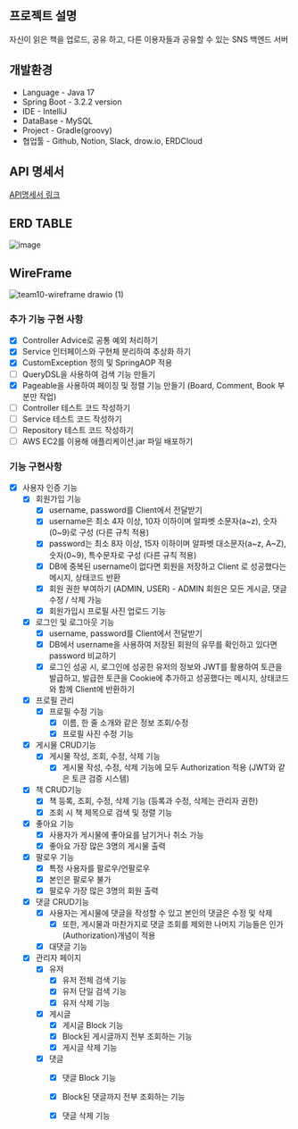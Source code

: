 ## 프로젝트 설명
자신이 읽은 책을 업로드, 공유 하고, 다른 이용자들과 공유할 수 있는 SNS 백엔드 서버

## 개발환경
- Language - Java 17
- Spring Boot - 3.2.2 version
- IDE - IntelliJ
- DataBase - MySQL
- Project - Gradle(groovy)
- 협업툴 - Github, Notion, Slack, drow.io, ERDCloud

## API 명세서
[API명세서 링크](https://www.notion.so/teamsparta/1d224ccb919c45cd916e057f2074d0b6?v=559aeadffab8478e9b868eef210bd697&pvs=4)


## ERD TABLE
![image](https://github.com/Intel-I5/food-thought/assets/155534061/748e6996-b711-4d70-a3f1-ed0c4dcae16e)



## WireFrame
![team10-wireframe drawio (1)](https://github.com/Intel-I5/food-thought/assets/155534061/0730942c-a0eb-4ca0-8383-73f8cf73b41d)


### 추가 기능 구현 사항
- [x] Controller Advice로 공통 예외 처리하기
- [x] Service 인터페이스와 구현체 분리하여 추상화 하기
- [x] CustomException 정의 및 SpringAOP 적용
- [ ] QueryDSL을 사용하여 검색 기능 만들기
- [x] Pageable을 사용하여 페이징 및 정렬 기능 만들기 (Board, Comment, Book 부분만 작업)
- [ ] Controller 테스트 코드 작성하기
- [ ] Service 테스트 코드 작성하기
- [ ] Repository 테스트 코드 작성하기
- [ ] AWS EC2를 이용해 애플리케이션.jar 파일 배포하기

### 기능 구현사항
- [x] 사용자 인증 기능
  - [x] 회원가입 기능
    - [x]  username, password를 Client에서 전달받기
      - [x] username은  최소 4자 이상, 10자 이하이며 알파벳 소문자(a~z), 숫자(0~9)로 구성  (다른 규칙 적용)
      - [x] password는  최소 8자 이상, 15자 이하이며 알파벳 대소문자(a~z, A~Z), 숫자(0~9), 특수문자로 구성 (다른 규칙 적용)
      - [x] DB에 중복된 username이 없다면 회원을 저장하고 Client 로 성공했다는 메시지, 상태코드 반환
      - [x] 회원 권한 부여하기 (ADMIN, USER) - ADMIN 회원은 모든 게시글, 댓글 수정 / 삭제 가능
      - [x] 회원가입시 프로필 사진 업로드 기능
      
  - [x] 로그인 및 로그아웃 기능
    - [x] username, password를 Client에서 전달받기
    - [x] DB에서 username을 사용하여 저장된 회원의 유무를 확인하고 있다면 password 비교하기
    - [x] 로그인 성공 시, 로그인에 성공한 유저의 정보와 JWT를 활용하여 토큰을 발급하고, 발급한 토큰을 Cookie에 추가하고 성공했다는 메시지, 상태코드 와 함께 Client에 반환하기

  - [x] 프로필 관리
    - [x] 프로필 수정 기능
      - [x] 이름, 한 줄 소개와 같은 정보 조회/수정
      - [x] 프로필 사진 수정 기능
           
  - [x] 게시물 CRUD기능
    - [x] 게시물 작성, 조회, 수정, 삭제 기능
      - [x] 게시물 작성, 수정, 삭제 기능에 모두 Authorization 적용 (JWT와 같은 토큰 검증 시스템)
         
  - [x] 책 CRUD기능
    - [X]  책 등록, 조회, 수정, 삭제 기능 (등록과 수정, 삭제는 관리자 권한)
      - [X] 조회 시 책 제목으로 검색 및 정렬 기능  
  
  - [x] 좋아요 기능
    - [x] 사용자가 게시물에 좋아요를 남기거나 취소 가능
    - [x] 좋아요 가장 많은 3명의 게시물 출력
    
  - [x] 팔로우 기능
    - [x] 특정 사용자를 팔로우/언팔로우
    - [x] 본인은 팔로우 불가
    - [x] 팔로우 가장 많은 3명의 회원 출력

  - [x] 댓글 CRUD기능
    - [x] 사용자는 게시물에 댓글을 작성할 수 있고 본인의 댓글은 수정 및 삭제
      - [x] 또한, 게시물과 마찬가지로 댓글 조회를 제외한 나머지 기능들은 인가(Authorization)개념이 적용
    - [x] 대댓글 기능
      
  - [x] 관리자 페이지
    - [x] 유저
      - [x] 유저 전체 검색 기능
      - [x] 유저 단일 검색 기능
      - [x] 유저 삭제 기능
      
    - [x] 게시글
      - [x] 게시글 Block 기능
      - [x] Block된 게시글까지 전부 조회하는 기능
      - [x] 게시글 삭제 기능  
      
    - [x] 댓글
      - [x] 댓글 Block 기능
      - [x] Block된 댓글까지 전부 조회하는 기능
      - [x] 댓글 삭제 기능
    

        
  
      
